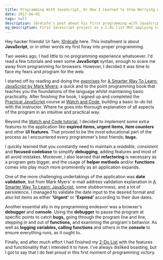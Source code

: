 ```yaml
---
title: Programming With JavaScript, Or How I Learned to Stop Worrying And Love The Debugger
date: 2017-06-01
tags: null
description: l0rdcafe's post about his first programming with JavaScript project building a 2-do List MVC and learning JS as a language. Post references Mark Myers' A Smarter Way To Learn Javascript as well as watchandcode.com's Practical JavaScript course, diving into debugging with the web console debugger, helper functions and date validation of 2-do items.
og_description: First Javascript project as a 2-do list MVC applying topics such as debugging and date validation using resources like Mark Myers' A Smarter Way To Learn Javascript and watchandcode.com's Practical Javascript course.
---
```


Hey <span class="main__body__content__span">hacker friends!</span> Ur fam; [l0rdcafe](mailto:me@l0rdcafe.com) here. This installment is about **JavaScript**, or in other words my first foray into proper programming.

Two weeks ago, I had little to no programming experience whatsoever. I'd read a few tutorials and seen some **JavaScript** syntax, enough to scare me away from programming for browsers. However, I decided it was time to face my fears and program for the web.

I started off by reading and doing the [exercises](http://asmarterwaytolearn.com/js/index-of-exercises.html) for [A Smarter Way To Learn: JavaScript by Mark Myers](http://www.asmarterwaytolearn.com/); a quick and to the point programming book that teaches you the foundations of the language whilst maintaining basic practicality. After finishing the book, I signed up and completed the [Practical JavaScript](https://watchandcode.com/p/practical-javascript) course at [Watch and Code,](https://watchandcode.com/) building a basic to-do list with the instructor. Where he goes into thorough explanation of all aspects of the program in an intuitive and practical way.

Beyond the [Watch and Code tutorial,](https://watchandcode.com/p/practical-javascript) I decided to implement some extra features to the application like **expired items, urgent items, item counters** and other **UI features.** That proved to be the most educational part of the process as I encountered every programmer's best friends; **bugs.**

I quickly learned that you constantly need to maintain a _readable, consistent_ and **focused codebase** to simplify **debugging**, adding features and most of all avoid mistakes. Moreover, I also learned that **refactoring** is necessary as a program gets bigger, and the usage of **helper methods** and/or **functions** comes into play much more prominently as an application expands.

One of the more challenging undertakings of the application was **date validation**, but from Mark Myers' e-mail address validation explanation in [A Smarter Way To Learn: JavaScript,](http://www.asmarterwaytolearn.com/) some stubbornness, and a lot of persistence, I managed to validate the date input to the desired format and also list items as either **'Urgent'** or **'Expired'** according to their due dates.

Another essential ally in my programming endeavor was a browser's **debugger** and **console**. Using the **debugger** to pause the program at specific points to catch **bugs,** going through the program line and line, stepping in and out of **functions,** and examining the program's behavior. As well as **logging variables, calling functions** and others in the **console** to ensure everything runs, as it ought to.

Finally, and after much effort I had finished my [2-Do List](#2-do) with the features and functionality that I intended it to have. I've always disliked boasting, but I got to say that I do feel proud in this first moment of programming victory.
